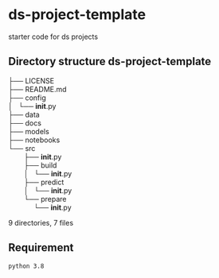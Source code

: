 # ds-project-template
starter code for ds projects

## Directory structure ds-project-template

├── LICENSE <br/>
├── README.md <br/>
├── config <br/>
│   └── __init__.py <br/>
├── data <br/>
├── docs <br/>
├── models <br/>
├── notebooks <br/>
└── src <br/>
&nbsp;&nbsp;&nbsp;&nbsp;&nbsp;&nbsp;&nbsp; ├── __init__.py <br/>
&nbsp;&nbsp;&nbsp;&nbsp;&nbsp;&nbsp;&nbsp;    ├── build <br/>
&nbsp;&nbsp;&nbsp;&nbsp;&nbsp;&nbsp;&nbsp;    │   └── __init__.py <br/>
&nbsp;&nbsp;&nbsp;&nbsp;&nbsp;&nbsp;&nbsp;    ├── predict <br/>
&nbsp;&nbsp;&nbsp;&nbsp;&nbsp;&nbsp;&nbsp;    │   └── __init__.py <br/>
&nbsp;&nbsp;&nbsp;&nbsp;&nbsp;&nbsp;&nbsp;    └── prepare <br/>
&nbsp;&nbsp;&nbsp;&nbsp;&nbsp;&nbsp;&nbsp;&nbsp; &nbsp; &nbsp;         └── __init__.py 

9 directories, 7 files


## Requirement
```
python 3.8
```